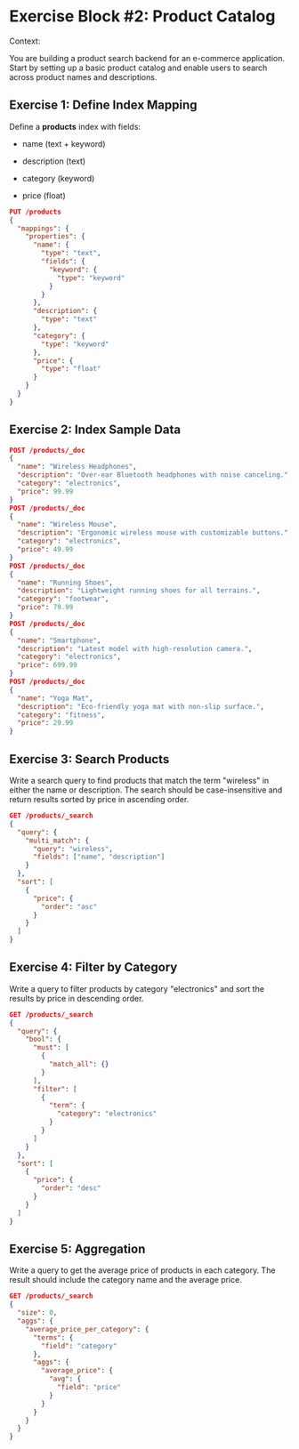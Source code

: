 # Exercise Block #2: Product Catalog

Context:

You are building a product search backend for an e-commerce application. Start by setting up a basic product catalog and enable users to search across product names and descriptions.

## Exercise 1: Define Index Mapping


Define a **products** index with fields:

- name (text + keyword)

- description (text)

- category (keyword)

- price (float)

```json
PUT /products
{
  "mappings": {
    "properties": {
      "name": {
        "type": "text",
        "fields": {
          "keyword": {
            "type": "keyword"
          }
        }
      },
      "description": {
        "type": "text"
      },
      "category": {
        "type": "keyword"
      },
      "price": {
        "type": "float"
      }
    }
  }
}
```


## Exercise 2: Index Sample Data

```json
POST /products/_doc
{
  "name": "Wireless Headphones",
  "description": "Over-ear Bluetooth headphones with noise canceling.",
  "category": "electronics",
  "price": 99.99
}
POST /products/_doc
{
  "name": "Wireless Mouse",
  "description": "Ergonomic wireless mouse with customizable buttons.",
  "category": "electronics",
  "price": 49.99
}
POST /products/_doc
{
  "name": "Running Shoes",
  "description": "Lightweight running shoes for all terrains.",
  "category": "footwear",
  "price": 79.99
}
POST /products/_doc
{
  "name": "Smartphone",
  "description": "Latest model with high-resolution camera.",
  "category": "electronics",
  "price": 699.99
}
POST /products/_doc
{
  "name": "Yoga Mat",
  "description": "Eco-friendly yoga mat with non-slip surface.",
  "category": "fitness",
  "price": 29.99
}
```


## Exercise 3: Search Products

Write a search query to find products that match the term "wireless" in either the name or description. The search should be case-insensitive and return results sorted by price in ascending order.

```json
GET /products/_search
{
  "query": {
    "multi_match": {
      "query": "wireless",
      "fields": ["name", "description"]
    }
  },
  "sort": [
    {
      "price": {
        "order": "asc"
      }
    }
  ]
}
```


## Exercise 4: Filter by Category

Write a query to filter products by category "electronics" and sort the results by price in descending order.

```json
GET /products/_search
{
  "query": {
    "bool": {
      "must": [
        {
          "match_all": {}
        }
      ],
      "filter": [
        {
          "term": {
            "category": "electronics"
          }
        }
      ]
    }
  },
  "sort": [
    {
      "price": {
        "order": "desc"
      }
    }
  ]
}
```

## Exercise 5: Aggregation

Write a query to get the average price of products in each category. The result should include the category name and the average price.

```json
GET /products/_search
{
  "size": 0,
  "aggs": {
    "average_price_per_category": {
      "terms": {
        "field": "category"
      },
      "aggs": {
        "average_price": {
          "avg": {
            "field": "price"
          }
        }
      }
    }
  }
}
```
